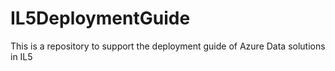# IL5DeploymentGuide
This is a repository to support the deployment guide of Azure Data solutions in IL5
